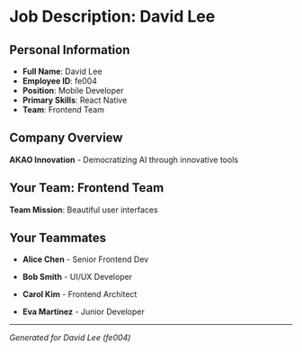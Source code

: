 # Job Description: David Lee

## Personal Information
- **Full Name**: David Lee
- **Employee ID**: fe004
- **Position**: Mobile Developer
- **Primary Skills**: React Native
- **Team**: Frontend Team

## Company Overview
**AKAO Innovation** - Democratizing AI through innovative tools

## Your Team: Frontend Team
**Team Mission**: Beautiful user interfaces


## Your Teammates

- **Alice Chen** - Senior Frontend Dev

- **Bob Smith** - UI/UX Developer

- **Carol Kim** - Frontend Architect

- **Eva Martinez** - Junior Developer



---
*Generated for David Lee (fe004)*